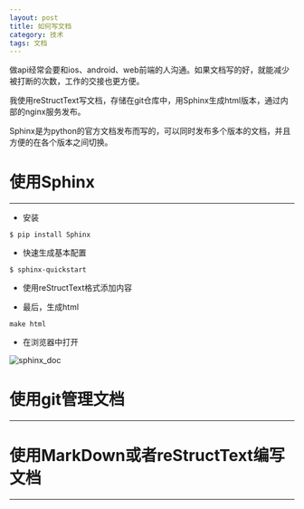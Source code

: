 ```yaml
---
layout: post
title: 如何写文档
category: 技术
tags: 文档
---
```


做api经常会要和ios、android、web前端的人沟通。如果文档写的好，就能减少被打断的次数，工作的交接也更方便。

我使用reStructText写文档，存储在git仓库中，用Sphinx生成html版本，通过内部的nginx服务发布。

Sphinx是为python的官方文档发布而写的，可以同时发布多个版本的文档，并且方便的在各个版本之间切换。

# 使用Sphinx
------------------
* 安装

```
$ pip install Sphinx
```

* 快速生成基本配置

```
$ sphinx-quickstart
```

* 使用reStructText格式添加内容

* 最后，生成html

```
make html
```

* 在浏览器中打开

![sphinx_doc](/assets/images/sphinx-blankdoc.png)


# 使用git管理文档
------------------

# 使用MarkDown或者reStructText编写文档
-----------------------------------------------







